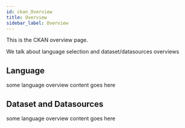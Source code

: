```yaml
---
id: ckan_Overview
title: Overview
sidebar_label: Overview
---
```

This is the CKAN overview page.

We talk about language selection and dataset/datasources overviews

## Language

some language overview content goes here

## Dataset and Datasources

some language overview content goes here


